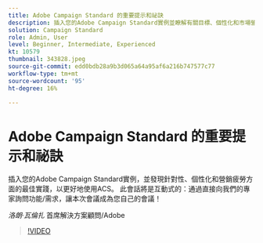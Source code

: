 ```yaml
---
title: Adobe Campaign Standard 的重要提示和祕訣
description: 插入您的Adobe Campaign Standard實例並瞭解有關目標、個性化和市場營銷疲勞的最佳實踐，以更好地使用A...（說明應介於60到160個字元之間）
solution: Campaign Standard
role: Admin, User
level: Beginner, Intermediate, Experienced
kt: 10579
thumbnail: 343828.jpeg
source-git-commit: edd0bdb28a9b3d065a64a95af6a216b747577c77
workflow-type: tm+mt
source-wordcount: '95'
ht-degree: 16%

---
```


# Adobe Campaign Standard 的重要提示和祕訣

插入您的Adobe Campaign Standard實例，並發現針對性、個性化和營銷疲勞方面的最佳實踐，以更好地使用ACS。 此會話將是互動式的：通過直接向我們的專家詢問功能/需求，讓本次會議成為您自己的會議！

*洛朗·瓦倫扎* 首席解決方案顧問/Adobe

>[!VIDEO](https://video.tv.adobe.com/v/343828/?quality=12&learn=on)
